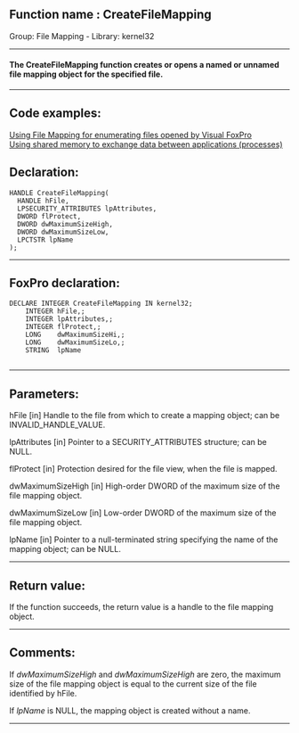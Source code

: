 
## Function name : CreateFileMapping
Group: File Mapping - Library: kernel32    
***  


#### The CreateFileMapping function creates or opens a named or unnamed file mapping object for the specified file.
***  


## Code examples:
[Using File Mapping for enumerating files opened by Visual FoxPro](../../samples/sample_473.md)  
[Using shared memory to exchange data between applications (processes)](../../samples/sample_498.md)  

## Declaration:
```foxpro  
HANDLE CreateFileMapping(
  HANDLE hFile,
  LPSECURITY_ATTRIBUTES lpAttributes,
  DWORD flProtect,
  DWORD dwMaximumSizeHigh,
  DWORD dwMaximumSizeLow,
  LPCTSTR lpName
);  
```  
***  


## FoxPro declaration:
```foxpro  
DECLARE INTEGER CreateFileMapping IN kernel32;
	INTEGER hFile,;
	INTEGER lpAttributes,;
	INTEGER flProtect,;
	LONG    dwMaximumSizeHi,;
	LONG    dwMaximumSizeLo,;
	STRING  lpName
  
```  
***  


## Parameters:
hFile 
[in] Handle to the file from which to create a mapping object; can be INVALID_HANDLE_VALUE.

lpAttributes 
[in] Pointer to a SECURITY_ATTRIBUTES structure; can be NULL.

flProtect 
[in] Protection desired for the file view, when the file is mapped.

dwMaximumSizeHigh 
[in] High-order DWORD of the maximum size of the file mapping object. 

dwMaximumSizeLow 
[in] Low-order DWORD of the maximum size of the file mapping object.

lpName 
[in] Pointer to a null-terminated string specifying the name of the mapping object; can be NULL.  
***  


## Return value:
If the function succeeds, the return value is a handle to the file mapping object.  
***  


## Comments:
If <Em>dwMaximumSizeHigh</Em> and <Em>dwMaximumSizeHigh</Em> are zero, the maximum size of the file mapping object is equal to the current size of the file identified by hFile.   
  
If <Em>lpName</Em> is NULL, the mapping object is created without a name.  
  
***  

